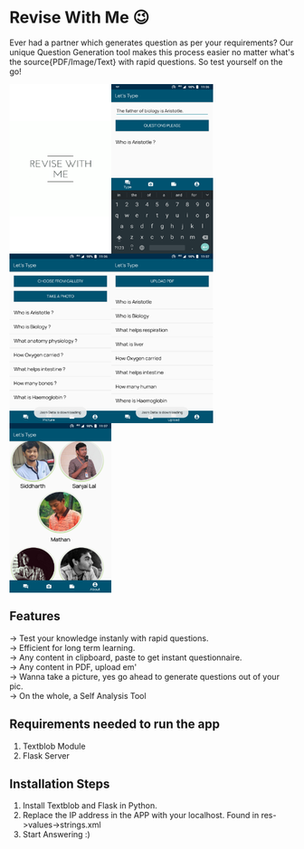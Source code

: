 # Revise With Me :wink:
Ever had a partner which generates question as per your requirements? Our unique Question Generation tool makes this process easier no matter what's the source{PDF/Image/Text} with rapid questions. So test yourself on the go!

<img align="left" width="180" height="300" src="https://github.com/capturemathan/ReviseWithMe/blob/master/Screenshots/Intro.png">
<img align="center" width="180" height="300" src="https://github.com/capturemathan/ReviseWithMe/blob/master/Screenshots/TypeQues.png">
<img align="left" width="180" height="300" src="https://github.com/capturemathan/ReviseWithMe/blob/master/Screenshots/PicQues.png">
<img align="center" width="180" height="300" src="https://github.com/capturemathan/ReviseWithMe/blob/master/Screenshots/UploadQues.png">
<img align="center" width="180" height="300" src="https://github.com/capturemathan/ReviseWithMe/blob/master/Screenshots/About.png">


## Features
-> Test your knowledge instanly with rapid questions.<br />
-> Efficient for long term learning.<br />
-> Any content in clipboard, paste to get instant questionnaire.<br />
-> Any content in PDF, upload em'<br />
-> Wanna take a picture, yes go ahead to generate questions out of your pic.<br />
-> On the whole, a Self Analysis Tool <br />

## Requirements needed to run the app
1. Textblob Module<br />
2. Flask Server<br />

## Installation Steps
1. Install Textblob and Flask in Python.<br />
2. Replace the IP address in the APP with your localhost. Found in res->values->strings.xml<br />
3. Start Answering :)<br />
